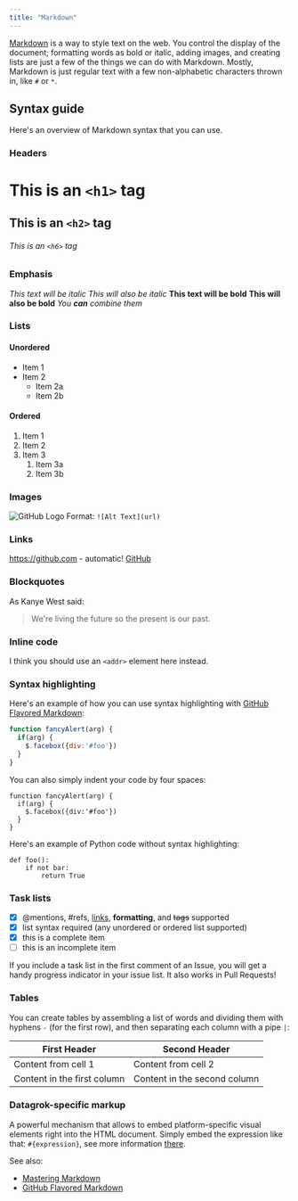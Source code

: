 ```yaml
---
title: "Markdown"
---
```


[Markdown](https://daringfireball.net/projects/markdown) is a way to style text on the web. You control the display of
the document; formatting words as bold or italic, adding images, and creating lists are just a few of the things we can
do with Markdown. Mostly, Markdown is just regular text with a few non-alphabetic characters thrown in, like `#` or `*`.

## Syntax guide

Here's an overview of Markdown syntax that you can use.

### Headers

# This is an `<h1>` tag

## This is an `<h2>` tag

###### This is an `<h6>` tag

### Emphasis

*This text will be italic*
_This will also be italic_
**This text will be bold**
__This will also be bold__
_You **can** combine them_

### Lists

#### Unordered

* Item 1
* Item 2
    * Item 2a
    * Item 2b

#### Ordered

1. Item 1
1. Item 2
1. Item 3
    1. Item 3a
    1. Item 3b

### Images

![GitHub Logo](https://github.githubassets.com/images/modules/logos_page/GitHub-Mark.png)
Format: `![Alt Text](url)`

### Links

https://github.com - automatic!
[GitHub](https://github.com)

### Blockquotes

As Kanye West said:

> We're living the future so
> the present is our past.

### Inline code

I think you should use an
`<addr>` element here instead.

### Syntax highlighting

Here's an example of how you can use syntax highlighting with
[GitHub Flavored Markdown](https://help.github.com/articles/basic-writing-and-formatting-syntax):

```javascript
function fancyAlert(arg) {
  if(arg) {
    $.facebox({div:'#foo'})
  }
}
```

You can also simply indent your code by four spaces:

    function fancyAlert(arg) {
      if(arg) {
        $.facebox({div:'#foo'})
      }
    }

Here's an example of Python code without syntax highlighting:

    def foo():
        if not bar:
            return True

### Task lists

* [x] @mentions, #refs, [links](https://datagrok.ai/help/datagrok/markdown#task-lists), **formatting**, and <del>tags</del> supported
* [x] list syntax required (any unordered or ordered list supported)
* [x] this is a complete item
* [ ] this is an incomplete item

If you include a task list in the first comment of an Issue, you will get a handy progress indicator in your issue list.
It also works in Pull Requests!

### Tables

You can create tables by assembling a list of words and dividing them with hyphens `-` (for the first row), and then
separating each column with a pipe `|`:

| First Header                | Second Header                |
|-----------------------------|------------------------------|
| Content from cell 1         | Content from cell 2          |
| Content in the first column | Content in the second column |

### Datagrok-specific markup

A powerful mechanism that allows to embed platform-specific visual elements right into the HTML document. Simply embed
the expression like that: `#{expression}`, see more information [there](markup.md).

See also:

* [Mastering Markdown](https://guides.github.com/features/mastering-markdown)
* [GitHub Flavored Markdown](https://help.github.com/articles/basic-writing-and-formatting-syntax)

